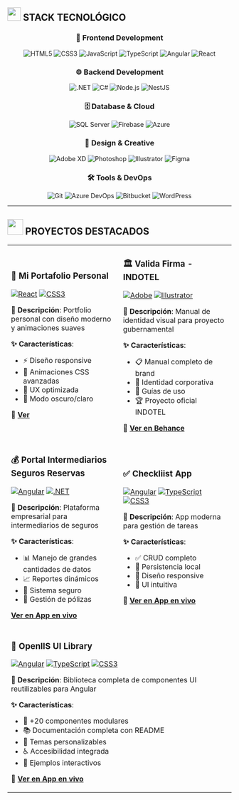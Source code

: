 ## <img src="https://media0.giphy.com/media/v1.Y2lkPTc5MGI3NjExeHprNzBubmh0ZGEydWJnMnY5Y3o3NWp5N3lqMWxtOXU2cmdtYW5idyZlcD12MV9pbnRlcm5hbF9naWZfYnlfaWQmY3Q9Zw/S9d8XB557e8phGLBVS/giphy.gif" width="30"> **STACK TECNOLÓGICO**

<div align="center">

### 🎨 **Frontend Development**

![HTML5](https://img.shields.io/badge/HTML5-E34F26?style=for-the-badge&logo=html5&logoColor=white)
![CSS3](https://img.shields.io/badge/CSS3-1572B6?style=for-the-badge&logo=css3&logoColor=white)
![JavaScript](https://img.shields.io/badge/JavaScript-F7DF1E?style=for-the-badge&logo=javascript&logoColor=black)
![TypeScript](https://img.shields.io/badge/TypeScript-007ACC?style=for-the-badge&logo=typescript&logoColor=white)
![Angular](https://img.shields.io/badge/Angular-DD0031?style=for-the-badge&logo=angular&logoColor=white)
![React](https://img.shields.io/badge/React-20232A?style=for-the-badge&logo=react&logoColor=61DAFB)

### ⚙️ **Backend Development**

![.NET](https://img.shields.io/badge/.NET-512BD4?style=for-the-badge&logo=dotnet&logoColor=white)
![C#](https://img.shields.io/badge/C%23-239120?style=for-the-badge&logo=c-sharp&logoColor=white)
![Node.js](https://img.shields.io/badge/Node.js-43853D?style=for-the-badge&logo=node.js&logoColor=white)
![NestJS](https://img.shields.io/badge/NestJS-E0234E?style=for-the-badge&logo=nestjs&logoColor=white)

### 🗄️ **Database & Cloud**

![SQL Server](https://img.shields.io/badge/SQL%20Server-CC2927?style=for-the-badge&logo=microsoft%20sql%20server&logoColor=white)
![Firebase](https://img.shields.io/badge/Firebase-red?style=for-the-badge&logo=Firebase&logoColor=white)
![Azure](https://img.shields.io/badge/Azure-0089D0?style=for-the-badge&logo=microsoft-azure&logoColor=white)

### 🎨 **Design & Creative**

![Adobe XD](https://img.shields.io/badge/Adobe%20XD-470137?style=for-the-badge&logo=Adobe%20XD&logoColor=#FF61F6)
![Photoshop](https://img.shields.io/badge/Photoshop-31A8FF?style=for-the-badge&logo=Adobe%20Photoshop&logoColor=black)
![Illustrator](https://img.shields.io/badge/Illustrator-FF9A00?style=for-the-badge&logo=adobe%20illustrator&logoColor=white)
![Figma](https://img.shields.io/badge/Figma-F24E1E?style=for-the-badge&logo=figma&logoColor=white)

### 🛠️ **Tools & DevOps**

![Git](https://img.shields.io/badge/Git-F05032?style=for-the-badge&logo=git&logoColor=white)
![Azure DevOps](https://img.shields.io/badge/Azure_DevOps-0078D4?style=for-the-badge&logo=azure-devops&logoColor=white)
![Bitbucket](https://img.shields.io/badge/Bitbucket-0047B3?style=for-the-badge&logo=bitbucket&logoColor=white)
![WordPress](https://img.shields.io/badge/WordPress-21759B?style=for-the-badge&logo=wordpress&logoColor=white)

</div>

---

## <img src="https://media.giphy.com/media/LnQjpWaON8nhr21vNW/giphy.gif" width="35"> **PROYECTOS DESTACADOS**

<table>
<tr>
<td width="50%">

### 🌟 **Mi Portafolio Personal**

[![React](https://img.shields.io/badge/React-20232A?style=flat-square&logo=react&logoColor=61DAFB)]()
[![CSS3](https://img.shields.io/badge/CSS3-1572B6?style=flat-square&logo=css3&logoColor=white)]()

**🚀 Descripción**: Portfolio personal con diseño moderno y animaciones suaves

**✨ Características**:

- ⚡ Diseño responsive
- 🎨 Animaciones CSS avanzadas
- 📱 UX optimizada
- 🌙 Modo oscuro/claro

**🔗 [Ver](https://alexiisportfolio.netlify.app/)**

</td>
<td width="50%">

### 🏛️ **Valida Firma - INDOTEL**

[![Adobe](https://img.shields.io/badge/Adobe-FF0000?style=flat-square&logo=adobe&logoColor=white)]()
[![Illustrator](https://img.shields.io/badge/Illustrator-FF9A00?style=flat-square&logo=adobe%20illustrator&logoColor=white)]()

**🎯 Descripción**: Manual de identidad visual para proyecto gubernamental

**✨ Características**:

- 📋 Manual completo de brand
- 🎨 Identidad corporativa
- 📐 Guías de uso
- 🏆 Proyecto oficial INDOTEL

**🔗 [Ver en Behance](https://www.behance.net/gallery/204811741/Validafirma-Branding)**

</td>
</tr>

<tr>
<td width="50%">

### 💰 **Portal Intermediarios Seguros Reservas**

[![Angular](https://img.shields.io/badge/Angular-DD0031?style=flat-square&logo=angular&logoColor=white)]()
[![.NET](https://img.shields.io/badge/.NET-512BD4?style=flat-square&logo=dotnet&logoColor=white)]()

**💼 Descripción**: Plataforma empresarial para intermediarios de seguros

**✨ Características**:

- 📊 Manejo de grandes cantidades de datos
- 📈 Reportes dinámicos
- 🔐 Sistema seguro
- 💾 Gestión de pólizas

**[Ver en App en vivo](https://app.segurosreservas.com/Intermediarios/#/iniciar-sesion)**

</td>
<td width="50%">

### ✅ **Checkliist App**
[![Angular](https://img.shields.io/badge/Angular-DD0031?style=flat-square&logo=angular&logoColor=white)]()
[![TypeScript](https://img.shields.io/badge/TypeScript-007ACC?style=flat-square&logo=typescript&logoColor=white)]()
[![CSS3](https://img.shields.io/badge/CSS3-1572B6?style=flat-square&logo=css3&logoColor=white)]()

**📝 Descripción**: App moderna para gestión de tareas

**✨ Características**:

- ✅ CRUD completo
- 💾 Persistencia local
- 📱 Diseño responsive
- 🎨 UI intuitiva

**🔗 [Ver en App en vivo](https://tinyurl.com/ypnmkfq5)**

</td>
</tr>

<tr>
<td colspan="2">

### 🎨 **OpenIIS UI Library**

[![Angular](https://img.shields.io/badge/Angular-DD0031?style=flat-square&logo=angular&logoColor=white)]()
[![TypeScript](https://img.shields.io/badge/TypeScript-007ACC?style=flat-square&logo=typescript&logoColor=white)]()
[![CSS3](https://img.shields.io/badge/CSS3-1572B6?style=flat-square&logo=css3&logoColor=white)]()

**🧩 Descripción**: Biblioteca completa de componentes UI reutilizables para Angular

**✨ Características**:

- 🧱 +20 componentes modulares
- 📚 Documentación completa con README
- 🎨 Temas personalizables
- ♿ Accesibilidad integrada
- 📖 Ejemplos interactivos

**🔗 [Ver en App en vivo](https://ui.openiis.org)**

</td>
</tr>
</table>
